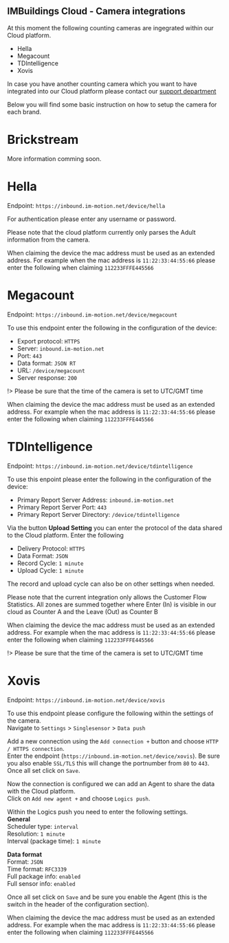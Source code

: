 ## IMBuildings Cloud - Camera integrations

At this moment the following counting cameras are ingegrated within our Cloud platform.
- Hella
- Megacount
- TDIntelligence
- Xovis

In case you have another counting camera which you want to have integrated into our Cloud platform please contact our <a href="mailto:support@imbuildings.com">support department</a>

Below you will find some basic instruction on how to setup the camera for each brand.

# Brickstream

More information comming soon.
<!--
Endpoint: `https://inbound.im-motion.net/device/brickstream`
-->

# Hella

Endpoint: `https://inbound.im-motion.net/device/hella`

For authentication please enter any username or password.

Please note that the cloud platform currently only parses the Adult information from the camera.

When claiming the device the mac address must be used as an extended address. For example when the mac address is `11:22:33:44:55:66` please enter the following when claiming `112233FFFE445566`

# Megacount

Endpoint: `https://inbound.im-motion.net/device/megacount`

To use this endpoint enter the following in the configuration of the device:
- Export protocol: `HTTPS`
- Server: `inbound.im-motion.net`
- Port: `443`
- Data format: `JSON RT`
- URL: `/device/megacount`
- Server response: `200`

!> Please be sure that the time of the camera is set to UTC/GMT time

When claiming the device the mac address must be used as an extended address. For example when the mac address is `11:22:33:44:55:66` please enter the following when claiming `112233FFFE445566`

# TDIntelligence

Endpoint: `https://inbound.im-motion.net/device/tdintelligence`

To use this enpoint please enter the following in the configuration of the device:
- Primary Report Server Address: `inbound.im-motion.net`
- Primary Report Server Port: `443`
- Primary Report Server Directory: `/device/tdintelligence`

Via the button **Upload Setting** you can enter the protocol of the data shared to the Cloud platform. Enter the following
- Delivery Protocol: `HTTPS`
- Data Format: `JSON`
- Record Cycle: `1 minute`
- Upload Cycle: `1 minute`

The record and upload cycle can also be on other settings when needed.

Please note that the current integration only allows the Customer Flow Statistics.
All zones are summed together where Enter (In) is visible in our cloud as Counter A and the Leave (Out) as Counter B

When claiming the device the mac address must be used as an extended address. For example when the mac address is `11:22:33:44:55:66` please enter the following when claiming `112233FFFE445566`

!> Please be sure that the time of the camera is set to UTC/GMT time

# Xovis

Endpoint: `https://inbound.im-motion.net/device/xovis`

To use this endpoint please configure the following within the settings of the camera.
<br>Navigate to `Settings` > `Singlesensor` > `Data push`

Add a new connection using the `Add connection +` button and choose `HTTP / HTTPS connection`.
<br>Enter the endpoint (`https://inbound.im-motion.net/device/xovis`). Be sure you also enable `SSL/TLS` this will change the portnumber from `80` to `443`.
Once all set click on `Save`.

Now the connection is configured we can add an Agent to share the data with the Cloud platform.
<br>Click on `Add new agent +` and choose `Logics push`.

Within the Logics push you need to enter the following settings.<br>
**General**<br>
Scheduler type: `interval`<br>
Resolution: `1 minute`<br>
Interval (package time): `1 minute`


**Data format**<br>
Format: `JSON`<br>
Time format: `RFC3339`<br>
Full package info: `enabled`<br>
Full sensor info: `enabled`

Once all set click on `Save` and be sure you enable the Agent (this is the switch in the header of the configuration section).

When claiming the device the mac address must be used as an extended address. For example when the mac address is `11:22:33:44:55:66` please enter the following when claiming `112233FFFE445566`